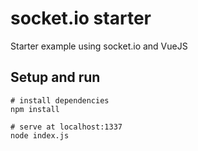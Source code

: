 # socket.io starter

Starter example using socket.io and VueJS

## Setup and run

```
# install dependencies
npm install

# serve at localhost:1337
node index.js
```